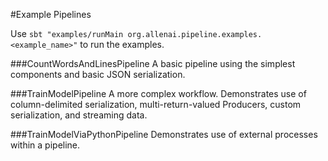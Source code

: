 #Example Pipelines

Use `sbt "examples/runMain org.allenai.pipeline.examples.<example_name>"` to run the examples.

###CountWordsAndLinesPipeline
A basic pipeline using the simplest components and basic JSON serialization.

###TrainModelPipeline
A more complex workflow.  Demonstrates use of column-delimited serialization, multi-return-valued Producers,
custom serialization, and streaming data.

###TrainModelViaPythonPipeline
Demonstrates use of external processes within a pipeline.

